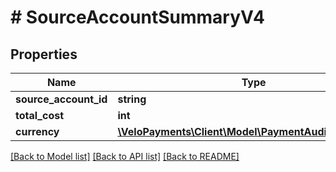 # # SourceAccountSummaryV4

## Properties

Name | Type | Description | Notes
------------ | ------------- | ------------- | -------------
**source_account_id** | **string** |  | 
**total_cost** | **int** |  | 
**currency** | [**\VeloPayments\Client\Model\PaymentAuditCurrencyV4**](PaymentAuditCurrencyV4.md) |  | [optional] 

[[Back to Model list]](../../README.md#documentation-for-models) [[Back to API list]](../../README.md#documentation-for-api-endpoints) [[Back to README]](../../README.md)



